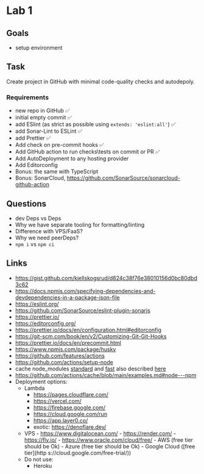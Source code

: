# Lab 1

## Goals

- setup environment

## Task

Create project in GitHub with minimal code-quality checks and autodepoly.

### Requirements

- new repo in GitHub ✅
- initial empty commit ✅
- add ESlint (as strict as possible using `extends: 'eslint:all'`) ✅
- add Sonar-Lint to ESLint ✅
- add Prettier ✅
- Add check on pre-commit hooks ✅
- Add GitHub action to run checks\tests on commit or PR ✅
- Add AutoDeployment to any hosting provider
- Add Editorconfig
- Bonus: the same with TypeScript
- Bonus: SonarCloud, https://github.com/SonarSource/sonarcloud-github-action

## Questions

- dev Deps vs Deps
- Why we have separate tooling for formatting/linting
- Difference with VPS/FaaS?
- Why we need peerDeps?
- `npm i` vs `npm ci`

## Links

- https://gist.github.com/kjellskogsrud/d824c38f76e38010156d0bc80dbd3c62
- https://docs.npmjs.com/specifying-dependencies-and-devdependencies-in-a-package-json-file
- https://eslint.org/
- https://github.com/SonarSource/eslint-plugin-sonarjs
- https://prettier.io/
- https://editorconfig.org/
- https://prettier.io/docs/en/configuration.html#editorconfig
- https://git-scm.com/book/en/v2/Customizing-Git-Git-Hooks
- https://prettier.io/docs/en/precommit.html
- https://www.npmjs.com/package/husky
- https://github.com/features/actions
- https://github.com/actions/setup-node
- cache node_modules [standard](https://github.com/actions/setup-node#caching-global-packages-data) and [fast](https://www.voorhoede.nl/en/blog/super-fast-npm-install-on-github-actions/) also described [here](https://docs.github.com/en/actions/using-workflows/caching-dependencies-to-speed-up-workflows)
- https://github.com/actions/cache/blob/main/examples.md#node---npm
- Deployment options:
  - Lambda
    - https://pages.cloudflare.com/
    - https://vercel.com/
    - https://firebase.google.com/
    - https://cloud.google.com/run
    - https://app.layer0.co/
    - exotic: https://denoflare.dev/
  - VPS - https://www.digitalocean.com/ - https://render.com/ - https://fly.io/ - https://www.oracle.com/cloud/free/ - AWS (free tier should be Ok) - Azure (free tier should be Ok) - Google Cloud ([free tier](http
    s://cloud.google.com/free-trial/))
  - Do not use:
    - Heroku
